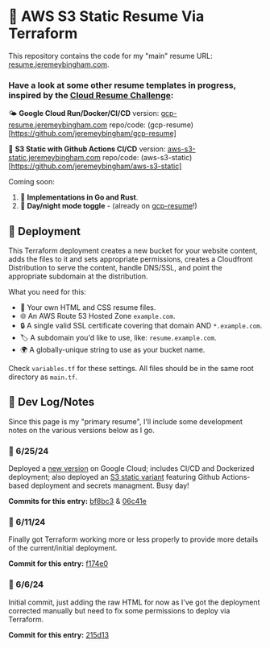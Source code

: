 # 🧾 AWS S3 Static Resume Via Terraform

This repository contains the code for my "main" resume URL: [resume.jeremeybingham.com](https://resume.jeremeybingham.com).

### Have a look at some other resume templates in progress, inspired by the [Cloud Resume Challenge](https://cloudresumechallenge.dev/docs/the-challenge/aws/):

🌤️ **Google Cloud Run/Docker/CI/CD** version: [gcp-resume.jeremeybingham.com](https://gcp-resume.jeremeybingham.com) 
repo/code: (gcp-resume)[https://github.com/jeremeybingham/gcp-resume]

💽 **S3 Static with Github Actions CI/CD** version: [aws-s3-static.jeremeybingham.com](https://aws-s3-static.jeremeybingham.com) 
repo/code: (aws-s3-static)[https://github.com/jeremeybingham/aws-s3-static]

Coming soon:
1. 🦀 **Implementations in Go and Rust**.
2. 🌙 **Day/night mode toggle** - (already on [gcp-resume](https://gcp-resume.jeremeybingham.com)!)


## 🚀 Deployment

This Terraform deployment creates a new bucket for your website content, adds the files to it and sets appropriate permissions, creates a Cloudfront Distribution to serve the content, handle DNS/SSL, and point the appropriate subdomain at the distribution. 

What you need for this:
- 📝 Your own HTML and CSS resume files.
- 🌐 An AWS Route 53 Hosted Zone `example.com`.
- 🔒 A single valid SSL certificate covering that domain AND `*.example.com`.
- 🏷️ A subdomain you'd like to use, like: `resume.example.com`.
- 🌍 A globally-unique string to use as your bucket name.

Check `variables.tf` for these settings.
All files should be in the same root directory as `main.tf`.


## 📒 Dev Log/Notes
Since this page is my "primary resume", I'll include some development notes on the various versions below as I go.

### 📅 6/25/24
Deployed a [new version](https://gcp-resume.jeremeybingham.com) on Google Cloud; includes CI/CD and Dockerized deployment; also deployed an [S3 static variant](https://github.com/jeremeybingham/aws-s3-static) featuring Github Actions-based deployment and secrets managment. Busy day! 

**Commits for this entry:** [bf8bc3](https://github.com/jeremeybingham/gcp-resume/commit/bf8bc31287f564be87867d3a8a67e9fc24bded66) & [06c41e](https://github.com/jeremeybingham/aws-s3-static/commit/06c41e7eb6bddbb0e185656cd88c16c8c642402c)

### 📅 6/11/24
Finally got Terraform working more or less properly to provide more details of the current/initial deployment.

**Commit for this entry:** [f174e0](https://github.com/jeremeybingham/resume/commit/f174e02f38457e188c3bc40d8d2a97e3859de3e3)

### 📅 6/6/24
Initial commit, just adding the raw HTML for now as I've got the deployment corrected manually but need to fix some permissions to deploy via Terraform.

**Commit for this entry:** [215d13](https://github.com/jeremeybingham/resume/commit/215d1332a99510c9105b8c363066b09814529fd8)
